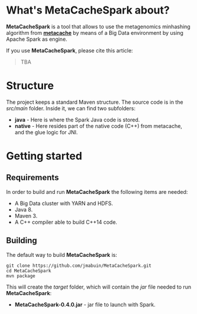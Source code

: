# What's MetaCacheSpark about? #

**MetaCacheSpark** is a tool that allows to use the metagenomics minhashing algorithm from [**metacache**][1] by means of a Big Data environment by using Apache Spark as engine.

If you use **MetaCacheSpark**, please cite this article:

> TBA

# Structure #
The project keeps a standard Maven structure. The source code is in the *src/main* folder. Inside it, we can find two subfolders:

* **java** - Here is where the Spark Java code is stored.
* **native** - Here resides part of the native code (C++) from metacache, and the glue logic for JNI.

# Getting started #

## Requirements
In order to build and run **MetaCacheSpark** the following items are needed:

* A Big Data cluster with YARN and HDFS.
* Java 8.
* Maven 3.
* A C++ compiler able to build C++14 code.

## Building
The default way to build **MetaCacheSpark** is:

	git clone https://github.com/jmabuin/MetaCacheSpark.git
	cd MetaCacheSpark
	mvn package

This will create the *target* folder, which will contain the *jar* file needed to run **MetaCacheSpark**:

* **MetaCacheSpark-0.4.0.jar** - jar file to launch with Spark.

[1]: https://github.com/muellan/metacache